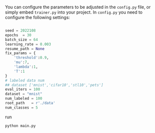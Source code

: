<!-- @format -->

You can configure the parameters to be adjusted in the `config.py` file, or simply embed `trainer.py` into your project. In `config.py` you need to configure the following settings:

```py

seed = 2022108
epochs  = 30
batch_size = 64
learning_rate = 0.003
resume_path = None
fix_params = {
    'threshold':0.9,
    'mu':7,
    'lambda':1,
    'T':1
}
# labeled data num
## dataset ['mnist','cifar10','stl10','pets']
eval_iters = 100
dataset = "mnist"
num_labeled = 100
root_path   = r'./data'
num_classes = 5


```

run

```
python main.py
```
